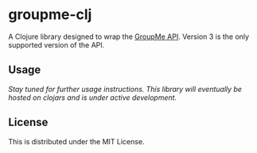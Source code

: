 # groupme-clj

A Clojure library designed to wrap the [GroupMe API](https://dev.groupme.com/docs/v3). Version 3 is the only supported version of the API.

## Usage

*Stay tuned for further usage instructions. This library will eventually be hosted on clojars and is under active development.*

## License

This is distributed under the MIT License.
